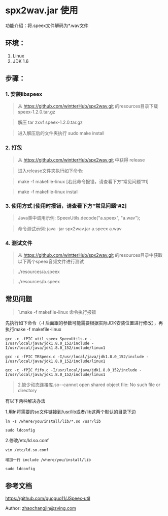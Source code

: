 # spx2wav.jar 使用
功能介绍：将.speex文件解码为*.wav文件

## 环境：
1. Linux
2. JDK 1.6

## 步骤：
### 1. 安装libspeex

> 从 https://github.com/wintterHub/spx2wav.git 的resources目录下载 speex-1.2.0.tar.gz

> 解压 tar zxvf speex-1.2.0.tar.gz

> 进入解压后的文件夹执行 sudo make install

### 2. 打包

> 从 https://github.com/wintterHub/spx2wav.git 中获得 release

> 进入release文件夹执行如下命令:

> make -f makefile-linux [若此命令报错，请查看下方“常见问题”#1]

> make -f makefile-linux install

### 3. 使用方式 [使用时报错，请查看下方“常见问题”#2]

> Java类中调用示例: SpeexUtils.decode("a.speex", "a.wav");

> 命令测试示例: java -jar spx2wav.jar a.speex a.wav
    
### 4. 测试文件

> 从 https://github.com/wintterHub/spx2wav.git 的resources目录中获取以下两个speex音频文件进行测试

> ./resources/a.speex

> ./resources/b.speex

## 常见问题

> 1.make -f makefile-linux 命令执行报错

先执行如下命令（-I 后面跟的参数可能需要根据实际JDK安装位置进行修改），再执行make -f makefile-linux
```
gcc -c -fPIC util_speex_SpeexUtils.c -I/usr/local/java/jdk1.8.0_152/include -I/usr/local/java/jdk1.8.0_152/include/linux1

gcc -c -fPIC TRSpeex.c -I/usr/local/java/jdk1.8.0_152/include -I/usr/local/java/jdk1.8.0_152/include/linux1

gcc -c -fPIC fifo.c -I/usr/local/java/jdk1.8.0_152/include -I/usr/local/java/jdk1.8.0_152/include/linux1
```

> 2.缺少动态连接库.so--cannot open shared object file: No such file or directory

有以下两种解决办法

1.用ln将需要的so文件链接到/usr/lib或者/lib这两个默认的目录下边

```
ln -s /where/you/install/lib/*.so /usr/lib

sudo ldconfig
```

2.修改/etc/ld.so.conf
```
vim /etc/ld.so.conf

增加一行 include /where/you/install/lib

sudo ldconfig
```

## 参考文档
https://github.com/guoguo11/JSpeex-util

Author: zhaochangjin@zving.com